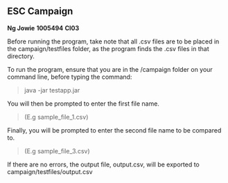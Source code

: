 ESC Campaign
------------
**Ng Jowie**
**1005494**
**CI03**

Before running the program, take note that all .csv files are to be placed in the campaign/testfiles folder, as the program finds the .csv files in that directory.

To run the program, ensure that you are in the /campaign folder on your command line, before typing the command:
> java -jar testapp.jar

You will then be prompted to enter the first file name. 
> (E.g sample_file_1.csv)

Finally, you will be prompted to enter the second file name to be compared to.
> (E.g sample_file_3.csv)

If there are no errors, the output file, output.csv, will be exported to campaign/testfiles/output.csv
